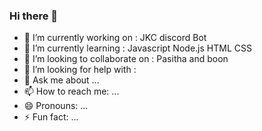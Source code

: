### Hi there 👋


- 🔭 I’m currently working on : JKC discord Bot 
- 🌱 I’m currently learning : Javascript Node.js HTML CSS
- 👯 I’m looking to collaborate on : Pasitha and boon
- 🤔 I’m looking for help with :
- 💬 Ask me about ...
- 📫 How to reach me: ...
- 😄 Pronouns: ... 
- ⚡ Fun fact: ...
